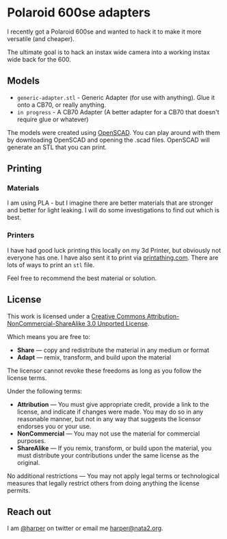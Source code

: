 # Polaroid 600se adapters

I recently got a Polaroid 600se and wanted to hack it to make it more versatile (and cheaper). 

The ultimate goal is to hack an instax wide camera into a working instax wide back for the 600.

## Models

* `generic-adapter.stl` - Generic Adapter (for use with anything). Glue it onto a CB70, or really anything. 
* `in progress` - A CB70 Adapter (A better adapter for a CB70 that doesn't require glue or whatever)

The models were created using [OpenSCAD](http://www.openscad.org/). You can play around with them by downloading OpenSCAD and opening the .scad files. OpenSCAD will generate an STL that you can print. 

## Printing

### Materials

I am using PLA - but I imagine there are better materials that are stronger and better for light leaking. I will do some investigations to find out which is best. 

### Printers

I have had good luck printing this locally on my 3d Printer, but obviously not everyone has one. I have also sent it to print via [printathing.com](http://printathing.com). There are lots of ways to print an `stl` file. 

Feel free to recommend the best material or solution. 

## License

This work is licensed under a [Creative Commons Attribution-NonCommercial-ShareAlike 3.0 Unported License](https://creativecommons.org/licenses/by-nc-sa/3.0/).

Which means you are free to:

* **Share** — copy and redistribute the material in any medium or format
* **Adapt** — remix, transform, and build upon the material

The licensor cannot revoke these freedoms as long as you follow the license terms.

Under the following terms:

* **Attribution** — You must give appropriate credit, provide a link to the license, and indicate if changes were made. You may do so in any reasonable manner, but not in any way that suggests the licensor endorses you or your use.
* **NonCommercial** — You may not use the material for commercial purposes.
* **ShareAlike** — If you remix, transform, or build upon the material, you must distribute your contributions under the same license as the original.

No additional restrictions — You may not apply legal terms or technological measures that legally restrict others from doing anything the license permits.

## Reach out

I am [@harper](http://twitter.com/harper) on twitter or email me [harper@nata2.org](mailto:harper@nata2.org).

